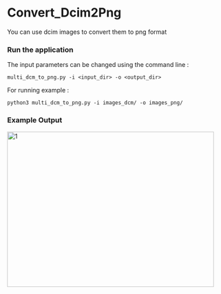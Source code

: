# Convert_Dcim2Png
 You can use dcim images to convert them to png format

### Run the application

The input parameters can be changed using the command line :
~~~
multi_dcm_to_png.py -i <input_dir> -o <output_dir>
~~~~~~~~~
For running example :
~~~~
python3 multi_dcm_to_png.py -i images_dcm/ -o images_png/
~~~~~~~~~

### Example Output

<img src="https://github.com/MehmetOKUYAR/convert_dcim2png/blob/main/images_png/1.3.6.1.4.1.5962.99.1.2786334768.1849416866.1385765836848.10.0.png" alt="1" width = 480 height = 360px >
